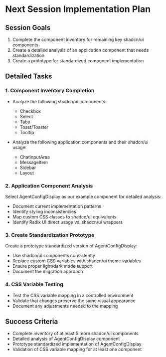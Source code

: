 # Next Session Implementation Plan

## Session Goals

1. Complete the component inventory for remaining key shadcn/ui components
2. Create a detailed analysis of an application component that needs standardization
3. Create a prototype for standardized component implementation

## Detailed Tasks

### 1. Component Inventory Completion

- Analyze the following shadcn/ui components:
  - Checkbox
  - Select
  - Tabs
  - Toast/Toaster
  - Tooltip

- Analyze the following application components and their shadcn/ui usage:
  - ChatInputArea
  - MessageItem
  - Sidebar
  - Layout

### 2. Application Component Analysis

Select AgentConfigDisplay as our example component for detailed analysis:

- Document current implementation patterns
- Identify styling inconsistencies
- Map custom CSS classes to shadcn/ui equivalents
- Identify Radix UI direct usage vs. shadcn/ui wrappers

### 3. Create Standardization Prototype

Create a prototype standardized version of AgentConfigDisplay:

- Use shadcn/ui components consistently
- Replace custom CSS variables with shadcn/ui theme variables
- Ensure proper light/dark mode support
- Document the migration approach

### 4. CSS Variable Testing

- Test the CSS variable mapping in a controlled environment
- Validate that changes preserve the same visual appearance
- Document any adjustments needed to the mapping

## Success Criteria

- Complete inventory of at least 5 more shadcn/ui components
- Detailed analysis of AgentConfigDisplay component
- Prototype standardized implementation of AgentConfigDisplay
- Validation of CSS variable mapping for at least one component